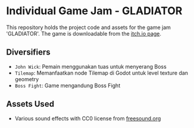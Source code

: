 # Individual Game Jam - GLADIATOR

This repository holds the project code and assets for the game jam 'GLADIATOR'.
The game is downloadable from the [itch.io page](https://mmalkindi.itch.io/gladiator).

## Diversifiers

- `John Wick`: Pemain menggunakan tuas untuk menyerang Boss
- `Tilemap`: Memanfaatkan node Tilemap di Godot untuk level texture dan geometry
- `Boss Fight`: Game mengandung Boss Fight

## Assets Used

- Various sound effects with CC0 license from [freesound.org](https://freesound.org/)
